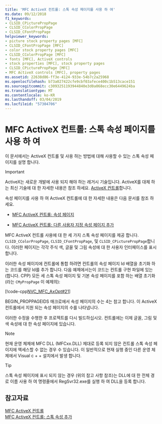 ```yaml
---
title: 'MFC ActiveX 컨트롤: 스톡 속성 페이지를 사용 하 여'
ms.date: 09/12/2018
f1_keywords:
- CLSID_CPicturePropPage
- CLSID_CColorPropPage
- CLSID_CFontPropPage
helpviewer_keywords:
- picture stock property pages [MFC]
- CLSID_CFontPropPage [MFC]
- color stock property pages [MFC]
- CLSID_CColorPropPage [MFC]
- fonts [MFC], ActiveX controls
- stock properties [MFC], stock property pages
- CLSID_CPicturePropPage [MFC]
- MFC ActiveX controls [MFC], property pages
ms.assetid: 22638d86-ff3e-4124-933e-54b7c2a25968
ms.openlocfilehash: b73a027422cfe9cbf03afece400c1b513cace151
ms.sourcegitcommit: c3093251193944840e3d0a068ecc30e6449624ba
ms.translationtype: MT
ms.contentlocale: ko-KR
ms.lasthandoff: 03/04/2019
ms.locfileid: "57304706"
---
```

# <a name="mfc-activex-controls-using-stock-property-pages"></a>MFC ActiveX 컨트롤: 스톡 속성 페이지를 사용 하 여

이 문서에서는 ActiveX 컨트롤 및 사용 하는 방법에 대해 사용할 수 있는 스톡 속성 페이지를 설명 합니다.

>[!IMPORTANT]
> ActiveX는 새로운 개발에 사용 되지 해야 하는 레거시 기술입니다. ActiveX를 대체 하는 최신 기술에 대 한 자세한 내용은 참조 하세요. [ActiveX 컨트롤](activex-controls.md)합니다.

속성 페이지를 사용 하 여 ActiveX 컨트롤에 대 한 자세한 내용은 다음 문서를 참조 하세요.

- [MFC ActiveX 컨트롤: 속성 페이지](../mfc/mfc-activex-controls-property-pages.md)

- [MFC ActiveX 컨트롤: 다른 사용자 지정 속성 페이지 추가](../mfc/mfc-activex-controls-adding-another-custom-property-page.md)

MFC ActiveX 컨트롤 사용에 대 한 세 가지 스톡 속성 페이지를 제공 합니다. `CLSID_CColorPropPage`, `CLSID_CFontPropPage`, 및 `CLSID_CPicturePropPage`합니다. 이러한 페이지는 각각 주식 색, 글꼴 및 그림 속성에 대 한 사용자 인터페이스를 표시 합니다.

이러한 속성 페이지에 컨트롤에 통합 하려면 컨트롤의 속성 페이지 Id 배열을 초기화 하는 코드를 해당 Id를 추가 합니다. 다음 예제에서는이 코드는 컨트롤 구현 파일에 있는 (합니다. CPP) 모든 세 스톡 속성 페이지 및 기본 속성 페이지를 포함 하는 배열 초기화 (라는 `CMyPropPage` 이 예제의):

[!code-cpp[NVC_MFC_AxOpt#21](../mfc/codesnippet/cpp/mfc-activex-controls-using-stock-property-pages_1.cpp)]

BEGIN_PROPPAGEIDS 매크로에서 속성 페이지의 수는 4는 참고 합니다. 이 ActiveX 컨트롤에서 지원 되는 속성 페이지의 수를 나타냅니다.

이러한 수정을 수행한 후 프로젝트를 다시 빌드하십시오. 컨트롤에는 이제 글꼴, 그림 및 색 속성에 대 한 속성 페이지에 있습니다.

> [!NOTE]
>  현재 운영 체제에 MFC DLL (MFCxx.DLL) 제대로 등록 되지 않은 컨트롤 스톡 속성 페이지에 액세스할 수 없는 경우 수 있습니다. 이 일반적으로 현재 실행 중인 다른 운영 체제에서 Visual c + + 설치에서 발생 합니다.

> [!TIP]
>  스톡 속성 페이지에 표시 되지 않는 경우 (위의 참고 사항 참조)는 DLL에 대 한 전체 경로 이름 사용 하 여 명령줄에서 RegSvr32.exe를 실행 하 여 DLL을 등록 합니다.

## <a name="see-also"></a>참고자료

[MFC ActiveX 컨트롤](../mfc/mfc-activex-controls.md)<br/>
[MFC ActiveX 컨트롤: 스톡 속성 추가](../mfc/mfc-activex-controls-adding-stock-properties.md)
